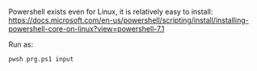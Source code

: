 Powershell exists even for Linux, it is relatively easy to install: https://docs.microsoft.com/en-us/powershell/scripting/install/installing-powershell-core-on-linux?view=powershell-7.1


Run as:
```
pwsh prg.ps1 input
``` 
